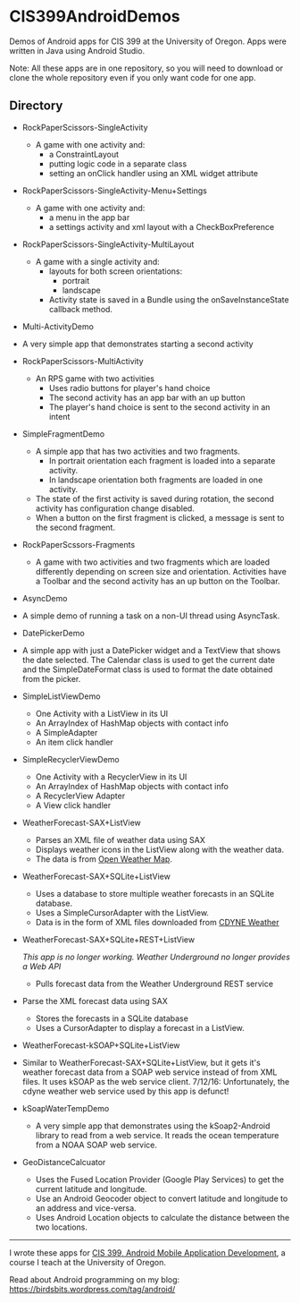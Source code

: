 # CIS399AndroidDemos
Demos of Android apps for CIS 399 at the University of Oregon. Apps were written in Java using Android Studio.

Note: All these apps are in one repository, so you will
need to download or clone the whole repository even if you
only want code for one app.

## Directory

* RockPaperScissors-SingleActivity
  * A game with one activity and:
    * a ConstraintLayout
    * putting logic code in a separate class
    * setting an onClick handler using an XML widget attribute

* RockPaperScissors-SingleActivity-Menu+Settings
  * A game with one activity and:
    * a menu in the app bar
    * a settings activity and xml layout with a CheckBoxPreference

* RockPaperScissors-SingleActivity-MultiLayout
  * A game with a single activity and:
    * layouts for both screen orientations:
      * portrait
      * landscape
    * Activity state is saved in a Bundle using the onSaveInstanceState callback method.

* Multi-ActivityDemo
  
* A very simple app that demonstrates starting a second activity
  
* RockPaperScissors-MultiActivity
  * An RPS game with two activities
    * Uses radio buttons for player's hand choice
    * The second activity has an app bar with an up button
    * The player's hand choice is sent to the second activity in an intent

* SimpleFragmentDemo
  * A simple app that has two activities and two fragments.
    * In portrait orientation each fragment is loaded into a separate activity.
    * In landscape orientation both fragments are loaded in one activity.
  * The state of the first activity is saved during rotation, the second activity has configuration change disabled.
  * When a button on the first fragment is clicked, a message is sent to the second fragment.

* RockPaperScssors-Fragments
  * A game with two activities and two fragments which are loaded differently
    depending on screen size and orientation. Activities have a Toolbar and the
    second activity has an up button on the Toolbar.

* AsyncDemo
  
* A simple demo of running a task on a non-UI thread using AsyncTask.
  
* DatePickerDemo
  
* A simple app with just a DatePicker widget and a TextView that shows the date selected. The Calendar class is used to get the current date and the SimpleDateFormat class is used to format the date obtained from the picker.
  
* SimpleListViewDemo
  * One Activity with a ListView in its UI
  * An ArrayIndex of HashMap objects with contact info
  * A SimpleAdapter
  * An item click handler
  
* SimpleRecyclerViewDemo
  * One Activity with a RecyclerView in its UI
  * An ArrayIndex of HashMap objects with contact info
  * A RecyclerView Adapter
  * A View click handler

* WeatherForecast-SAX+ListView
  * Parses an XML file of weather data using SAX
  * Displays weather icons in the ListView along with the weather data. 
  * The data is from [Open Weather Map](https://openweathermap.org).

* WeatherForecast-SAX+SQLite+ListView
  * Uses a database to store multiple weather forecasts in an SQLite database. 
  * Uses a SimpleCursorAdapter with the ListView.
  * Data is in the form of XML files downloaded from [CDYNE Weather](http://wiki.cdyne.com/?title=CDYNE_Weather)

* WeatherForecast-SAX+SQLite+REST+ListView
  
  *This app is no longer working. Weather Underground no longer provides a Web API*
  
  * Pulls forecast data from the Weather Underground REST service
* Parse the XML forecast data using SAX
  * Stores the forecasts in a SQLite database 
  * Uses a CursorAdapter to display a forecast in a ListView.
  
* WeatherForecast-kSOAP+SQLite+ListView
  
* Similar to WeatherForecast-SAX+SQLite+ListView, but it gets it's weather forecast data from a SOAP web service instead of from XML files. It uses kSOAP as the web service client. 7/12/16: Unfortunately, the cdyne weather web service used by this app is defunct!
  
* kSoapWaterTempDemo
  
  * A very simple app that demonstrates using the kSoap2-Android library to read from a web service. It reads the ocean temperature from a NOAA SOAP web service.
* GeoDistanceCalcuator
  * Uses the Fused Location Provider (Google Play Services) to get the current latitude and longitude.
  * Use an Android Geocoder object to convert latitude and longitude to an address and vice-versa.
  * Uses Android Location objects to calculate the distance between the two locations.

---------------------------

I wrote these apps for [CIS 399, Android Mobile Application Development](https://github.com/UO-CIS/CIS399Android-CourseMaterials), a course I teach at the University of Oregon.

Read about Android programming on my blog:
https://birdsbits.wordpress.com/tag/android/
